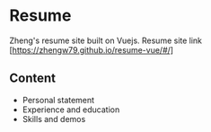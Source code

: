 # Resume
Zheng's resume site built on Vuejs.
Resume site link [https://zhengw79.github.io/resume-vue/#/]

## Content
* Personal statement
* Experience and education
* Skills and demos